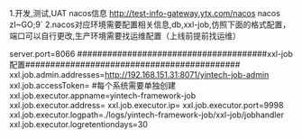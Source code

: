 1.开发,测试,UAT nacos信息
http://test-info-gateway.ytx.com/nacos
nacos
zI~GO;9`
2.nacos对应环境需要配置相关信息,db,xxl-job,仿照下面的格式配置，端口可以自行更改,生产环境需要找运维配置（上线前提前找运维）


server.port=8066
######################################xxl-job配置###########################################
xxl.job.admin.addresses=http://192.168.151.31:8071/yintech-job-admin
xxl.job.accessToken=
#每个系统需要单独创建
xxl.job.executor.appname=yintech-framework-job
xxl.job.executor.address=
xxl.job.executor.ip=
xxl.job.executor.port=9998
xxl.job.executor.logpath=./logs/yintech-framework-job/xxl-job/jobhandler
xxl.job.executor.logretentiondays=30